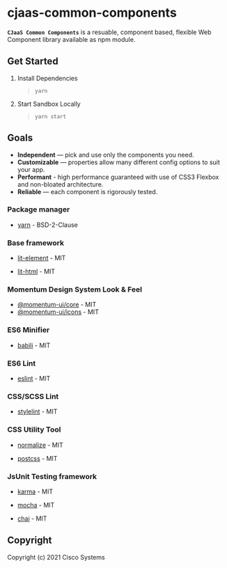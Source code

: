 # cjaas-common-components

**`CJaaS Common Components`** is a resuable, component based, flexible Web Component library available as
npm module.

## Get Started
1. Install Dependencies
    >`yarn`
2. Start Sandbox Locally
    >`yarn start`

## Goals
* **Independent** — pick and use only the components you need.
* **Customizable** — properties allow many different config options to suit your app.
* **Performant** - high performance guaranteed with use of CSS3 Flexbox and non-bloated architecture.
* **Reliable** — each component is rigorously tested.

### Package manager

* [yarn](https://github.com/yarnpkg/yarn) - BSD-2-Clause

### Base framework

* [lit-element](https://github.com/Polymer/lit-element) - MIT

* [lit-html](https://github.com/Polymer/lit-html) - MIT

### Momentum Design System Look & Feel

* [@momentum-ui/core](https://github.com/momentum-design/momentum-ui-core) - MIT
* [@momentum-ui/icons](https://github.com/momentum-design/momentum-ui-icons) - MIT

### ES6 Minifier

* [babili](https://github.com/babel/babili) - MIT

### ES6 Lint

* [eslint](https://github.com/eslint/eslint) - MIT

### CSS/SCSS Lint

* [stylelint](https://github.com/stylelint/stylelint) - MIT

### CSS Utility Tool

* [normalize](https://github.com/necolas/normalize.css) - MIT

* [postcss](https://github.com/postcss/postcss) - MIT

### JsUnit Testing framework

* [karma](https://github.com/karma-runner/karma) - MIT

* [mocha](https://github.com/mochajs/mocha) - MIT

* [chai](https://github.com/chaijs/chai) - MIT

## Copyright

Copyright (c) 2021 Cisco Systems
